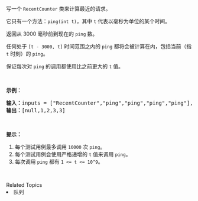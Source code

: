<p>写一个&nbsp;<code>RecentCounter</code>&nbsp;类来计算最近的请求。</p>

<p>它只有一个方法：<code>ping(int t)</code>，其中&nbsp;<code>t</code>&nbsp;代表以毫秒为单位的某个时间。</p>

<p>返回从 3000 毫秒前到现在的&nbsp;<code>ping</code>&nbsp;数。</p>

<p>任何处于&nbsp;<code>[t - 3000, t]</code>&nbsp;时间范围之内的 <code>ping</code>&nbsp;都将会被计算在内，包括当前（指 <code>t</code>&nbsp;时刻）的 <code>ping</code>。</p>

<p>保证每次对 <code>ping</code> 的调用都使用比之前更大的 <code>t</code> 值。</p>

<p>&nbsp;</p>

<p><strong>示例：</strong></p>

<pre><strong>输入：</strong>inputs = [&quot;RecentCounter&quot;,&quot;ping&quot;,&quot;ping&quot;,&quot;ping&quot;,&quot;ping&quot;], inputs = [[],[1],[100],[3001],[3002]]
<strong>输出：</strong>[null,1,2,3,3]</pre>

<p>&nbsp;</p>

<p><strong>提示：</strong></p>

<ol>
	<li>每个测试用例最多调用&nbsp;<code>10000</code>&nbsp;次&nbsp;<code>ping</code>。</li>
	<li>每个测试用例会使用严格递增的 <code>t</code> 值来调用&nbsp;<code>ping</code>。</li>
	<li>每次调用 <code>ping</code>&nbsp;都有&nbsp;<code>1 &lt;= t &lt;= 10^9</code>。</li>
</ol>

<p>&nbsp;</p>
<div><div>Related Topics</div><div><li>队列</li></div></div>
